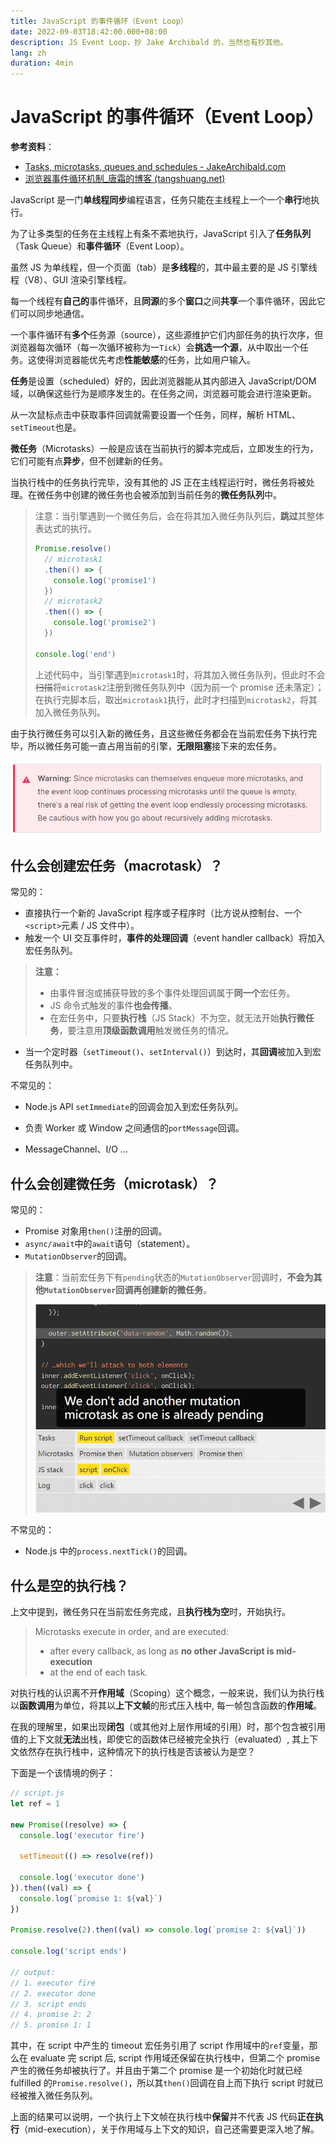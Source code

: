 ```yaml
---
title: JavaScript 的事件循环（Event Loop）
date: 2022-09-03T18:42:00.000+08:00
description: JS Event Loop，抄 Jake Archibald 的，当然也有抄其他。
lang: zh
duration: 4min
---
```


# JavaScript 的事件循环（Event Loop）

**参考资料**：

- [Tasks, microtasks, queues and schedules - JakeArchibald.com](https://jakearchibald.com/2015/tasks-microtasks-queues-and-schedules/?utm_source=html5weekly)
- [浏览器事件循环机制\_唐霜的博客 (tangshuang.net)](https://www.tangshuang.net/7617.html)

JavaScript 是一门**单线程同步**编程语言，任务只能在主线程上一个一个**串行**地执行。

为了让多类型的任务在主线程上有条不紊地执行，JavaScript 引入了**任务队列**（Task Queue）和**事件循环**（Event Loop）。

虽然 JS 为单线程，但一个页面（tab）是**多线程**的，其中最主要的是 JS 引擎线程（V8）、GUI 渲染引擎线程。

每一个线程有**自己的**事件循环，且**同源**的多个**窗口**之间**共享**一个事件循环，因此它们可以同步地通信。

一个事件循环有**多个**任务源（source），这些源维护它们内部任务的执行次序，但浏览器每次循环（每一次循环被称为一`Tick`）会**挑选一个源**，从中取出一个任务。这使得浏览器能优先考虑**性能敏感**的任务，比如用户输入。

**任务**是设置（scheduled）好的，因此浏览器能从其内部进入 JavaScript/DOM 域，以确保这些行为是顺序发生的。在任务之间，浏览器可能会进行渲染更新。

从一次鼠标点击中获取事件回调就需要设置一个任务，同样，解析 HTML、`setTimeout`也是。

**微任务**（Microtasks）一般是应该在当前执行的脚本完成后，立即发生的行为，它们可能有点**异步**，但不创建新的任务。

当执行栈中的任务执行完毕，没有其他的 JS 正在主线程运行时，微任务将被处理。在微任务中创建的微任务也会被添加到当前任务的**微任务队列**中。

> 注意：当引擎遇到一个微任务后，会在将其加入微任务队列后，**跳过**其整体表达式的执行。
>
> ```javascript
> Promise.resolve()
>   // microtask1
>   .then(() => {
>     console.log('promise1')
>   })
>   // microtask2
>   .then(() => {
>     console.log('promise2')
>   })
>
> console.log('end')
> ```
>
> 上述代码中，当引擎遇到`microtask1`时，将其加入微任务队列，但此时不会<del>扫描</del>将`microtask2`注册到微任务队列中（因为前一个 promise 还未落定）；在执行完脚本后，取出`microtask1`执行，此时才扫描到`microtask2`，将其加入微任务队列。

由于执行微任务可以引入新的微任务，且这些微任务都会在当前宏任务下执行完毕，所以微任务可能一直占用当前的引擎，**无限阻塞**接下来的宏任务。

![微任务可以产生新的微任务，阻塞后续宏任务](../../assets/js-event-loop/warning.webp)

## 什么会创建宏任务（macrotask）？

常见的：

- 直接执行一个新的 JavaScript 程序或子程序时（比方说从控制台、一个`<script>`元素 / JS 文件中）。
- 触发一个 UI 交互事件时，**事件的处理回调**（event handler callback）将加入宏任务队列。

> **注意：**
>
> - 由事件冒泡或捕获导致的多个事件处理回调属于**同一个**宏任务。
> - JS 命令式触发的事件**也会传播**。
> - 在宏任务中，只要**执行栈**（JS Stack）不为空，就无法开始**执行微任务**，要注意用**顶级函数调用**触发微任务的情况。

- 当一个定时器（`setTimeout()`、`setInterval()`）到达时，其**回调**被加入到宏任务队列中。

不常见的：

- Node.js API `setImmediate`的回调会加入到宏任务队列。

- 负责 Worker 或 Window 之间通信的`portMessage`回调。
- MessageChannel、I/O ...

## 什么会创建微任务（microtask）？

常见的：

- Promise 对象用`then()`注册的回调。
- `async/await`中的`await`语句（statement）。
- `MutationObserver`的回调。

> **注意**：当前宏任务下有`pending`状态的`MutationObserver`回调时，**不会为其他`MutationObserver`回调再创建新的微任务**。
>
> ![MutationObserver 的特殊异步处理](../../assets/js-event-loop/mid-execution.webp)

不常见的：

- Node.js 中的`process.nextTick()`的回调。

## 什么是**空**的执行栈？

上文中提到，微任务只在当前宏任务完成，且**执行栈为空**时，开始执行。

> Microtasks execute in order, and are executed:
>
> - after every callback, as long as **no other JavaScript is mid-execution**
> - at the end of each task.

对执行栈的认识离不开**作用域**（Scoping）这个概念，一般来说，我们认为执行栈以**函数调用**为单位，将其以**上下文帧**的形式压入栈中,
每一帧包含函数的**作用域**。

在我的理解里，如果出现**闭包**（或其他对上层作用域的引用）时，那个包含被引用值的上下文就**无法**出栈，即使它的函数体已经被完全执行（evaluated）,
其上下文依然存在执行栈中，这种情况下的执行栈是否该被认为是空？

下面是一个该情境的例子：

```js
// script.js
let ref = 1

new Promise((resolve) => {
  console.log('executor fire')

  setTimeout(() => resolve(ref))

  console.log('executor done')
}).then((val) => {
  console.log(`promise 1: ${val}`)
})

Promise.resolve(2).then((val) => console.log(`promise 2: ${val}`))

console.log('script ends')

// output:
// 1. executor fire
// 2. executor done
// 3. script ends
// 4. promise 2: 2
// 5. promise 1: 1
```

其中，在 script 中产生的 timeout 宏任务引用了 script 作用域中的`ref`变量，那么在 evaluate 完 script 后,
script 作用域还保留在执行栈中，但第二个 promise 产生的微任务却被执行了。并且由于第二个 promise 是一个初始化时就已经 fulfilled
的`Promise.resolve()`，所以其`then()`回调在自上而下执行 script 时就已经被推入微任务队列。

上面的结果可以说明，一个执行上下文帧在执行栈中**保留**并不代表 JS 代码**正在执行**（mid-execution），关于作用域与上下文的知识，自己还需要更深入地了解。
